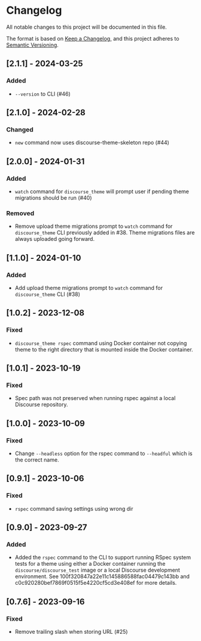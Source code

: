 # Changelog

All notable changes to this project will be documented in this file.

The format is based on [Keep a Changelog](https://keepachangelog.com/en/1.0.0/),
and this project adheres to [Semantic Versioning](https://semver.org/spec/v2.0.0.html).

## [2.1.1] - 2024-03-25

### Added

- `--version` to CLI (#46)

## [2.1.0] - 2024-02-28

### Changed

- `new` command now uses discourse-theme-skeleton repo (#44)

## [2.0.0] - 2024-01-31

### Added

- `watch` command for `discourse_theme` will prompt user if pending theme migrations should be run (#40)

### Removed

- Remove upload theme migrations prompt to `watch` command for `discourse_theme` CLI previously added in #38. Theme migrations
  files are always uploaded going forward.

## [1.1.0] - 2024-01-10

### Added

- Add upload theme migrations prompt to `watch` command for `discourse_theme` CLI (#38)

## [1.0.2] - 2023-12-08

### Fixed

- `discourse_theme rspec` command using Docker container not copying theme to the right directory that is mounted inside
  the Docker container.

## [1.0.1] - 2023-10-19

### Fixed

- Spec path was not preserved when running rspec against a local Discourse repository.

## [1.0.0] - 2023-10-09

### Fixed

- Change `--headless` option for the rspec command to `--headful` which is the correct name.

## [0.9.1] - 2023-10-06

### Fixed

- `rspec` command saving settings using wrong dir

## [0.9.0] - 2023-09-27

### Added

- Added the `rspec` command to the CLI to support running RSpec system tests for a theme using either a Docker container
  running the `discourse/discourse_test` image or a local Discourse development environment. See 100f320847a22e11c145886588fac04479c143bb and
  c0c920280bef7869f0515f5e4220cf5cd3e408ef for more details.

## [0.7.6] - 2023-09-16

### Fixed

- Remove trailing slash when storing URL (#25)
